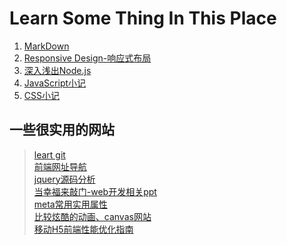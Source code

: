 # Learn Some Thing In This Place

> 
1. [MarkDown](https://github.com/xishiyi7/learn-something/blob/master/--%20MarkDown.md)  
2. [Responsive Design-响应式布局](https://github.com/xishiyi7/learn-something/blob/master/--%20Responsive%20Design.md)  
3. [深入浅出Node.js](https://github.com/xishiyi7/learn-something/blob/master/--%20%E6%B7%B1%E5%85%A5%E6%B5%85%E5%87%BANode.js.md)  
4. [JavaScript小记](https://github.com/xishiyi7/learn-something/blob/master/--%20JavaScript%E5%B0%8F%E8%AE%B0.md)
5. [CSS小记](https://github.com/xishiyi7/learn-something/blob/master/--%20CSS%E5%B0%8F%E8%AE%B0.md)


## 一些很实用的网站
> [leart git](http://www.liaoxuefeng.com/wiki/0013739516305929606dd18361248578c67b8067c8c017b000/0013752340242354807e192f02a44359908df8a5643103a000)  
> [前端网址导航](http://www.whycss.com/)  
> [jquery源码分析](http://www.cnblogs.com/aaronjs/p/3279314.html)  
> [当幸福来敲门-web开发相关ppt](http://mienflying.bitbucket.org/#intro)  
> [meta常用实用属性](http://www.qianduan.net/meta-tags-list/)  
> [比较炫酷的动画、canvas网站](http://www.thewildernessdowntown.com/)  
> [移动H5前端性能优化指南](http://s5s5.me/3192)
